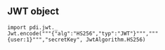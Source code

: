 ## JWT object

```tut
import pdi.jwt._
Jwt.encode("""{"alg":"HS256","typ":"JWT"}""","""{user:1}""","secretKey", JwtAlgorithm.HS256)
```
